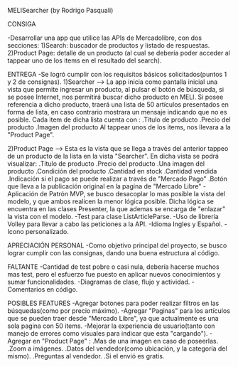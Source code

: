MELISearcher (by Rodrigo Pasquali)

CONSIGA

-Desarrollar una app que utilice las APIs de Mercadolibre, con dos secciones:
1)Search: buscador de productos y listado de respuestas.
2)Product Page: detalle de un producto (al cual se debería poder acceder al tappear uno de los items en el resultado del search).

ENTREGA
-Se logró cumplir con los requisitos básicos solicitados(puntos 1 y 2 de consignas).
1)Searcher --> La app inicia como pantalla inicial una vista que permite ingresar un producto, al pulsar el botón de búsqueda,
  si se posee Internet, nos permitirá buscar dicho producto en MELI. Si posee referencia a dicho producto, traerá una lista de 50 artículos
  presentados en forma de lista, en caso contrario mostrara un mensaje indicando que no es posible. Cada item de dicha lista cuenta con :
	.Título de producto
	.Precio del producto
	.Imagen del producto
  Al tappear unos de los items, nos llevara a la "Product Page".

2)Product Page --> Esta es la vista que se llega a través del anterior tappeo de un producto de la lista en la vista "Searcher".
  En dicha vista se podrá visualizar:
	.Título de producto
	.Precio del producto
	.Una imagen del producto
	.Condición del producto
	.Cantidad en stock
	.Cantidad vendida
	.Indicación si el pago se puede realizar a través de "Mercado Pago"
	.Botón que lleva a la publicación original en la pagina de "Mercado Libre"
-Aplicación de Patrón MVP, se busco desacoplar lo mas posible la vista del modelo, y que ambos realicen la menor lógica posible. Dicha lógica se
  encuentra en las clases Presenter, la que ademas se encarga de "enlazar" la vista con el modelo.
-Test para clase ListArticleParse.
-Uso de librería Volley para llevar a cabo las peticiones a la API.
-Idioma Ingles y Español.
-Icono personalizado.

APRECIACIÓN PERSONAL
-Como objetivo principal del proyecto, se busco lograr cumplir con las consignas, dando una buena estructura al código.

FALTANTE
-Cantidad de test pobre o casi nula, debería hacerse muchos mas test, pero el esfuerzo fue puesto en aplicar nuevos conocimientos y sumar funcionalidades.
-Diagramas de clase, flujo y actividad.
-Comentarios en código.

POSIBLES FEATURES
-Agregar botones para poder realizar filtros en las búsquedas(como por precio máximo).
-Agregar "Paginas" para los artículos que se pueden traer desde "Mercado Libre", ya que actualmente es una sola pagina con 50 items.
-Mejorar la experiencia de usuario(tanto con manejo de errores como visuales para indicar que esta "cargando").
-Agregar en "Product Page" :
	.Mas de una imagen en caso de poseerlas.
	.Zoom a imágenes.
	.Datos del vendedor(como ubicación, y la categoría del mismo).
	.Preguntas al vendedor.
	.Si el envió es gratis.
